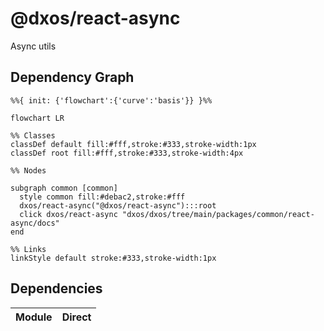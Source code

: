 # @dxos/react-async

Async utils

## Dependency Graph

```mermaid
%%{ init: {'flowchart':{'curve':'basis'}} }%%

flowchart LR

%% Classes
classDef default fill:#fff,stroke:#333,stroke-width:1px
classDef root fill:#fff,stroke:#333,stroke-width:4px

%% Nodes

subgraph common [common]
  style common fill:#debac2,stroke:#fff
  dxos/react-async("@dxos/react-async"):::root
  click dxos/react-async "dxos/dxos/tree/main/packages/common/react-async/docs"
end

%% Links
linkStyle default stroke:#333,stroke-width:1px
```

## Dependencies

| Module | Direct |
|---|---|
